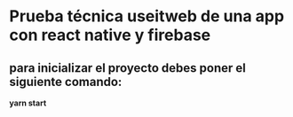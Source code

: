 # Prueba técnica useitweb de una app con react native y firebase

## para inicializar el proyecto debes poner el siguiente comando:

**yarn start**
